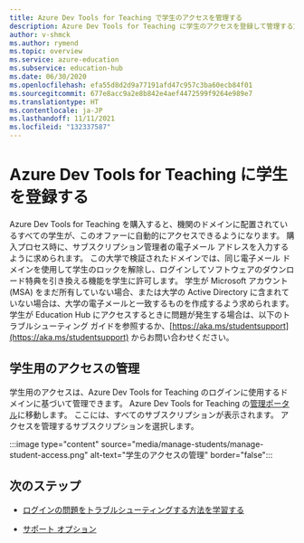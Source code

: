 ```yaml
---
title: Azure Dev Tools for Teaching で学生のアクセスを管理する
description: Azure Dev Tools for Teaching に学生のアクセスを登録して管理する方法について学習します。
author: v-shmck
ms.author: rymend
ms.topic: overview
ms.service: azure-education
ms.subservice: education-hub
ms.date: 06/30/2020
ms.openlocfilehash: efa55d8d2d9a77191afd47c957c3ba60ecb84f01
ms.sourcegitcommit: 677e8acc9a2e8b842e4aef4472599f9264e989e7
ms.translationtype: HT
ms.contentlocale: ja-JP
ms.lasthandoff: 11/11/2021
ms.locfileid: "132337587"
---
```

# <a name="enrolling-students-in-azure-dev-tools-for-teaching"></a>Azure Dev Tools for Teaching に学生を登録する

Azure Dev Tools for Teaching を購入すると、機関のドメインに配置されているすべての学生が、このオファーに自動的にアクセスできるようになります。 購入プロセス時に、サブスクリプション管理者の電子メール アドレスを入力するように求められます。 この大学で検証されたドメインでは、同じ電子メール ドメインを使用して学生のロックを解除し、ログインしてソフトウェアのダウンロード特典を引き換える機能を学生に許可します。 学生が Microsoft アカウント (MSA) をまだ所有していない場合、または大学の Active Directory に含まれていない場合は、大学の電子メールと一致するものを作成するよう求められます。 学生が Education Hub にアクセスするときに問題が発生する場合は、以下のトラブルシューティング ガイドを参照するか、[https://aka.ms/studentsupport](https://aka.ms/studentsupport) からお問い合わせください。

## <a name="managing-access-for-students"></a>学生用のアクセスの管理
学生用のアクセスは、Azure Dev Tools for Teaching のログインに使用するドメインに基づいて管理できます。 Azure Dev Tools for Teaching の[管理ポータル](https://azureforeducation.microsoft.com/en-us/account/Subscriptions)に移動します。 ここには、すべてのサブスクリプションが表示されます。 アクセスを管理するサブスクリプションを選択します。

:::image type="content" source="media/manage-students/manage-student-access.png" alt-text="学生のアクセスの管理" border="false":::

## <a name="next-steps"></a>次のステップ
- [ログインの問題をトラブルシューティングする方法を学習する](troubleshoot-login.md)

- [サポート オプション](program-support.md)
